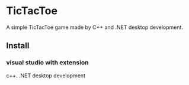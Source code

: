 # TicTacToe
  A simple TicTacToe game made by C++ and .NET desktop development.
## Install
### visual studio with extension
c++.
.NET desktop development
